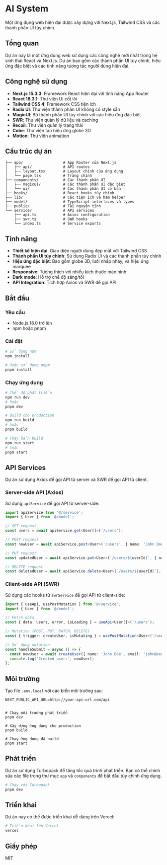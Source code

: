 # AI System

Một ứng dụng web hiện đại được xây dựng với Next.js, Tailwind CSS và các thành phần UI tùy chỉnh.

## Tổng quan

Dự án này là một ứng dụng web sử dụng các công nghệ mới nhất trong hệ sinh thái React và Next.js. Dự án bao gồm các thành phần UI tùy chỉnh, hiệu ứng đặc biệt và các tính năng tương tác người dùng hiện đại.

## Công nghệ sử dụng

- **Next.js 15.3.3**: Framework React hiện đại với tính năng App Router
- **React 18.3.1**: Thư viện UI cốt lõi
- **Tailwind CSS 4**: Framework CSS tiện ích
- **Radix UI**: Thư viện thành phần UI không có style sẵn
- **MagicUI**: Bộ thành phần UI tùy chỉnh với các hiệu ứng đặc biệt
- **SWR**: Thư viện quản lý dữ liệu và caching
- **Recoil**: Thư viện quản lý trạng thái
- **Cobe**: Thư viện tạo hiệu ứng globe 3D
- **Motion**: Thư viện animation

## Cấu trúc dự án

```
├── app/                  # App Router của Next.js
│   ├── api/              # API routes
│   ├── layout.tsx        # Layout chính của ứng dụng
│   └── page.tsx          # Trang chính
├── components/           # Các thành phần UI
│   ├── magicui/          # Các thành phần UI đặc biệt
│   └── ui/               # Các thành phần UI cơ bản
├── hooks/                # React hooks tùy chỉnh
├── lib/                  # Các tiện ích và hàm helper
├── model/                # TypeScript interfaces và types
├── public/               # Tài nguyên tĩnh
└── service/              # API services
    ├── api.ts            # Axios configuration
    ├── swr.ts            # SWR hooks
    └── index.ts          # Service exports
```

## Tính năng

- **Thiết kế hiện đại**: Giao diện người dùng đẹp mắt với Tailwind CSS
- **Thành phần UI tùy chỉnh**: Sử dụng Radix UI và các thành phần tùy chỉnh
- **Hiệu ứng đặc biệt**: Bao gồm globe 3D, lưới nhấp nháy, và hiệu ứng marquee
- **Responsive**: Tương thích với nhiều kích thước màn hình
- **Dark mode**: Hỗ trợ chế độ sáng/tối
- **API Integration**: Tích hợp Axios và SWR để gọi API

## Bắt đầu

### Yêu cầu

- Node.js 18.0 trở lên
- npm hoặc pnpm

### Cài đặt

```bash
# Sử dụng npm
npm install

# Hoặc sử dụng pnpm
pnpm install
```

### Chạy ứng dụng

```bash
# Chế độ phát triển
npm run dev
# hoặc
pnpm dev

# Build cho production
npm run build
# hoặc
pnpm build

# Chạy bản build
npm run start
# hoặc
pnpm start
```

## API Services

Dự án sử dụng Axios để gọi API từ server và SWR để gọi API từ client.

### Server-side API (Axios)

Sử dụng `apiService` để gọi API từ server-side:

```typescript
import apiService from '@/service';
import { User } from '@/model';

// GET request
const users = await apiService.get<User[]>('/users');

// POST request
const newUser = await apiService.post<User>('/users', { name: 'John Doe', email: 'john@example.com' });

// PUT request
const updatedUser = await apiService.put<User>(`/users/${userId}`, { name: 'Jane Doe' });

// DELETE request
const deletedUser = await apiService.delete<User>(`/users/${userId}`);
```

### Client-side API (SWR)

Sử dụng các hooks từ `swrService` để gọi API từ client-side:

```typescript
import { useApi, usePostMutation } from '@/service';
import { User } from '@/model';

// Fetch data
const { data: users, error, isLoading } = useApi<User[]>('/users');

// Mutation (POST, PUT, PATCH, DELETE)
const { trigger: createUser, isMutating } = usePostMutation<User>('/users');

// Sử dụng mutation
const handleSubmit = async () => {
  const newUser = await createUser({ name: 'John Doe', email: 'john@example.com' });
  console.log('Created user:', newUser);
};
```

## Môi trường

Tạo file `.env.local` với các biến môi trường sau:

```
NEXT_PUBLIC_API_URL=http://your-api-url.com/api
```

```

# Chạy môi trường phát triển
pnpm dev

# Xây dựng ứng dụng cho production
pnpm build

# Chạy ứng dụng đã build
pnpm start
```

## Phát triển

Dự án sử dụng Turbopack để tăng tốc quá trình phát triển. Bạn có thể chỉnh sửa các file trong thư mục `app` và `components` để bắt đầu tùy chỉnh ứng dụng.

```bash
# Chạy với Turbopack
pnpm dev
```

## Triển khai

Dự án này có thể được triển khai dễ dàng trên Vercel:

```bash
# Triển khai lên Vercel
vercel
```

## Giấy phép

MIT
